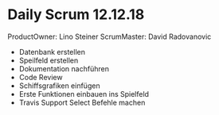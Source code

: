 # Daily Scrum 12.12.18  
ProductOwner: Lino Steiner ScrumMaster: David Radovanovic

* Datenbank erstellen
* Speilfeld erstellen
* Dokumentation nachführen
* Code Review
* Schiffsgrafiken einfügen
* Erste Funktionen einbauen ins Spielfeld
* Travis Support 
Select Befehle machen

